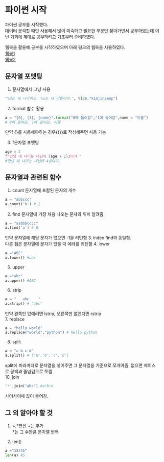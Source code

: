 # 파이썬 시작
파이썬 공부를 시작했다.    
데이터 분석할 때만 사용해서 많이 미숙하고 필요한 부분만 찾아가면서 공부하였는데 이번 기회에 제대로 공부하려고 기초부터 준비하였다.   

웹북을 활용해 공부를 시작하였으며 아래 링크의 웹북을 사용하였다.  
[웹북1](https://wikidocs.net/13)   
[웹북2](https://datascienceschool.net/01%20python/00.00%20%EC%86%8C%EA%B0%9C%EC%9D%98%20%EA%B8%80.html)

## 문자열 포멧팅
1. 문자열에서 그냥 사용
```python
"%d는 내 나이이고, %s는 내 이름이야.", %(26,"kimjinseop")
```

2. format 함수 활용
```python
a = "{0}, {1}, {name}".format("0에 들어감","1에 들어감",name = "이름")
# 0에 들어감, 1애 들어감, 이름
```
만약 {}를 사용해야하는 경우{{}}로 작성해주면 사용 가능

3. f문자열 포맷팅
```python
age = 3
f"안녕 내 나이는 내년에 {age + 1}3이야."
#안녕 내 나이는 내년에 4살이야.
```

## 문자열과 관련된 함수
1. count
문자열에 포함된 문자의 개수
```python
a = "abbccc"
a.count('b') # 2
```
2. find
문자열에 가장 처음 나오는 문자의 위치 알려줌
```python
a = "aabbbcccc"
a.find('a') # 0
```
만약 문자열에 해당 문자가 없으면 -1을 리턴함
3. index
find와 동일함.  
다른 점은 문자열에 문자가 없을 때 에러를 리턴함
4. lower
```python
a ="ABC"
a.lower() #abc
```
5. upper
```python
a ="abc"
a.upper() #ABC
```
6. strip
```python
a = "   abc    "
a.strip() # "abc"
```
만약 왼쪽만 없애려면 lstrip, 오른쪽만 없앤다면 rstrip  
7. replace
```python
a = "hello world"
a.replace("world","python") # hello python
```
8. split
```python
a = "a b c d"
a.split() # ['a','b','c','d']
```
split에 파라미터로 문자열을 넣어주면 그 문자열을 기준으로 쪼개어줌. 없으면 베이스로 공백과 줄넘김으로 쪼갬  
10. join
```python
"!".join("abc") #a!b!c
```
사이사이에 값이 들어감.  

## 그 외 알아야 할 것
1. +,*연산
+는 추가  
*는 그 수만큼 문자열 반복    

2. len()
```python
a ="12345"
len(a) #5
```
